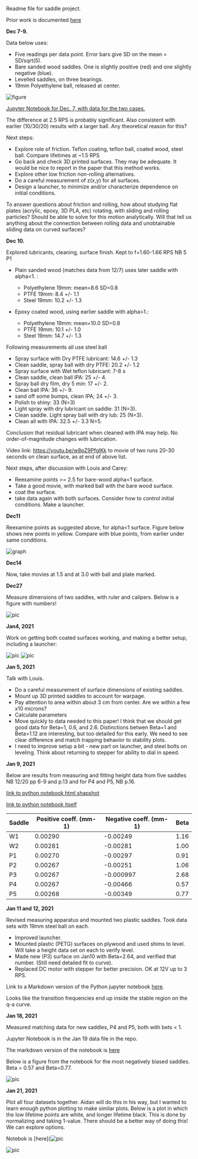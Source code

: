 Readme file for saddle project.

Prior work is documented [here](https://roberthart56.github.io/SCFAB/SC_lab/Projects/rotating_saddle/index.html)

**Dec 7-9.** 

Data below uses:
 - Five readings per data point.  Error bars give SD on the mean = SD/sqrt(5).
 - Bare sanded wood saddles.  One is slightly positive (red) and one slightly negative (blue).
 - Levelled saddles, on three bearings.
 - 19mm Polyethylene ball, released at center.
 
![figure](./Measurements/Dec7_fig.png)

[Jupyter Notebook for Dec. 7, with data for the two cases.](./Measurements/Dec7_data_nb.ipynb)

The difference at 2.5 RPS is probably significant.  Also consistent with earlier (10/30/20) results with a larger ball.  Any theoretical reason for this?

Next steps:
 - Explore role of friction.  Teflon coating, teflon ball, coated wood, steel ball.  Compare lifetimes at ~1.5 RPS
 - Go back and check 3D printed surfaces.  They may be adequate.  It would be nice to report in the paper that this method works.
 - Explore other low friction non-rolling alternatives.
 - Do a careful measurement of z(x,y) for all surfaces.
 - Design a launcher, to minimize and/or characterize dependence on initial conditions.
 
To answer questions about friction and rolling, how about studying flat plates (acrylic, epoxy, 3D PLA, etc) rotating, with sliding and rolling particles?  Should be able to solve for this motion analytically.  Will that tell us anything about the connection between rolling data and unobtainable sliding data on curved surfaces?

**Dec 10.**

Explored lubricants, cleaning, surface finish.  Kept to f=1.60-1.66 RPS  NB 5 P1
 
* Plain sanded wood (matches data from 12/7) uses later saddle with alpha<1. :
  * Polyethylene 19mm: mean=8.6 SD=0.8
  * PTFE 19mm:  8.4 +/- 1.1
  * Steel 19mm: 10.2 +/- 1.3
  
* Epoxy coated wood, using earlier saddle with alpha>1.:
  * Polyethylene 19mm: mean=10.0 SD=0.8
  * PTFE 19mm:  10.1 +/- 1.0
  * Steel 19mm: 14.7 +/- 1.3
  
Following measurements all use steel ball

* Spray surface with Dry PTFE lubricant: 14.6 +/- 1.3
* Clean saddle, spray ball with dry PTFE: 20.2 +/- 1.2
* Spray surface with Wet teflon lubricant:  7-8 s
* Clean saddle, clean ball IPA: 25 +/- 4.
* Spray ball dry film, dry 5 min: 17 +/- 2.
* Clean ball IPA: 36 +/- 9.
* sand off some bumps, clean IPA; 24 +/- 3.
* Polish to shiny:  33 (N=3)
* Light spray with dry lubricant on saddle:  31 (N=3).
* Clean saddle.  Light spray ball with dry lub:  25 (N=3).
* Clean all with IPA:  32.5 +/- 3.3 N=5.

Conclusion that residual lubricant when cleaned with IPA may help.  No order-of-magnitude changes with lubrication.

  
  
 
Video link:  https://youtu.be/w8pZ9PfglKk  to movie of two  runs 20-30 seconds on clean surface, as at end of above list.

Next steps, after discussion with Louis and Carey:
* Reexamine points >= 2.5 for bare-wood alpha<1 surface.
* Take a good movie, with marked ball with the bare wood surface.
* coat the surface.
* take data again with both surfaces.  Consider how to control initial conditions. Make a launcher.

**Dec11**

Reexamine points as suggested above, for alpha<1 surface. Figure below shows new points in yellow.  Compare with blue points, from earlier under same conditions.

![graph](./Measurements/Dec7+Dec11.png)

**Dec14**

Now, take movies at 1.5 and at 3.0 with ball and plate marked.

**Dec27**

Measure dimensions of two saddles, with ruler and calipers.  Below is a figure with numbers!

![pic](./Measurements/data_dec27_dimensions.jpg)

**Jan4, 2021**

Work on getting both coated surfaces working, and making a better setup, including a launcher:

![pic](./Measurements/launcher_down.jpg)
![pic](./Measurements/launcher_up.jpg)

**Jan 5, 2021**

Talk with Louis.

 * Do a careful measurement of surface dimensions of existing saddles.
  * Mount up 3D printed saddles to account for warpage.
  * Pay attention to area within about 3 cm from center.  Are we within a few x10 microns?
  * Calculate parameters
 * Move quickly to data needed to this paper!  I think that we should get good data for Beta=1, 0.6, and 2.6.  Distinctions betwen Beta=1 and Beta=1.12 are interesting, but too detailed for this early.  We need to see clear difference and match trapping behavior to stability plots. 
 * I need to improve setup a bit - new part on launcher, and steel bolts on leveling.  Think about returning to stepper for ability to dial in speed.
 
 **Jan 9, 2021**
 
 Below are results from measuring and fitting height data from five saddles NB 12/20 pp 6-9 and p.13  and for P4 and P5, NB p.16.
 
 [link to python notebook html shapshot](./Measurements/Saddle_h_Jan7_2021.pdf)
 
 [link to python notebook itself](./Measurements/Saddle_parameters/Saddle_heights.ipynb)
 
 | Saddle  | Positive coeff. (mm-1) | Negative coeff. (mm-1) | Beta|
| ---|-------------------- |-------------------- |---------- |
| W1 | 0.00290 | -0.00249 | 1.16 |
| W2 | 0.00281 | -0.00281 |  1.00  |
| P1 | 0.00270 | -0.00297|  0.91  |
| P2 | 0.00267 | -0.00251 |  1.06  |
| P3 | 0.00267 | -0.000997 |  2.68  |
| P4 | 0.00267 | -0.00466 |  0.57  |
| P5 | 0.00268 | -0.00349 |  0.77  |

**Jan 11 and 12, 2021**
 
Revised measuring apparatus and mounted two plastic saddles.  Took data sets with 19mm steel ball on each.
 * Improved launcher.
 * Mounted plastic (PETG) surfaces on plywood and used shims to level.  Will take a height data set on each to verify level.
 * Made new (P3) surface on Jan10 with Beta=2.64, and verified that number.  (Still need detailed fit to curve).
 * Replaced DC motor with stepper for better precision.  OK at 12V up to 3 RPS.
 
 Link to a Markdown version of the Python jupyter notebook [here](./Measurements/Saddle_data_Jan_12_2021/Saddle_data_Jan_12_2021.md).
 
 Looks like the transition frequencies end up inside the stable region on the q-a curve.  
 
 **Jan 18, 2021**
 
 Measured matching data for new saddles, P4 and P5, both with bets < 1.
 
 Jupyter Notebook is in the Jan 19 data file in the repo.
 
 The markdown version of the notebook is [here](./Measurements/Saddle_data_Jan_19_2021/Saddle_data_Jan_19_2021.md)
 
Below is a figure from the notebook for the most negatively biased saddles. Beta = 0.57 and Beta=0.77.
 
![pic](./Measurements/Saddle_data_Jan_19_2021/negative.png)

  
 **Jan 21, 2021**

Plot all four datasets together.  Aidan will do this in his way, but I wanted to learn enough python 
plotting to make similar plots.  Below is a plot in which the low lifetime points are white, and longer lifetime black.
This is done by normalizing and taking 1-value.  There should be a better way of doing this!  We can explore options.

Notebok is [here](![pic](./Measurements/Plotting_example.ipynb)

![pic](./Measurements/Plotting/plot.png)
